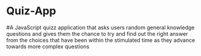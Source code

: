# Quiz-App
#A JavaScript quizz application that asks users  random general knowledge   questions and gives them   the  chance to try and find out  the right answer from the  choices that  have been within the stimulated time as they advance towards more complex questions
